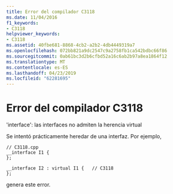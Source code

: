 ```yaml
---
title: Error del compilador C3118
ms.date: 11/04/2016
f1_keywords:
- C3118
helpviewer_keywords:
- C3118
ms.assetid: 40fbe681-8868-4cb2-a2b2-4db4449319a7
ms.openlocfilehash: 072bb821a9dc2547c9a2758fb1ca542bdbc66f86
ms.sourcegitcommit: 0ab61bc3d2b6cfbd52a16c6ab2b97a8ea1864f12
ms.translationtype: MT
ms.contentlocale: es-ES
ms.lasthandoff: 04/23/2019
ms.locfileid: "62281695"
---
```

# <a name="compiler-error-c3118"></a>Error del compilador C3118

'interface': las interfaces no admiten la herencia virtual

Se intentó prácticamente heredar de una interfaz. Por ejemplo,

```
// C3118.cpp
__interface I1 {
};

__interface I2 : virtual I1 {   // C3118
};
```

genera este error.